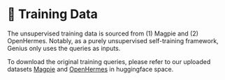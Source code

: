 # 📖 Training Data

The unsupervised training data is sourced from (1) Magpie and (2) OpenHermes. Notably, as a purely unsupervised self-training framework, Genius only uses the queries as inputs.

To download the original training queries, please refer to our uploaded datasets [Magpie](https://huggingface.co/datasets/xufangzhi/Magpie_reasoning_150K_train) and [OpenHermes](https://huggingface.co/datasets/xufangzhi/OpenHermes_48K_train) in huggingface space.